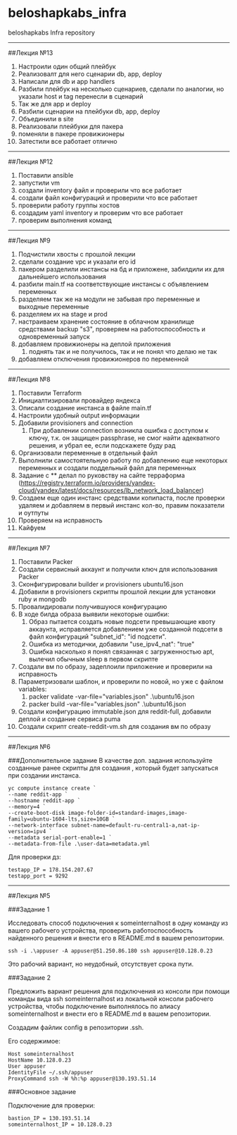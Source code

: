 # beloshapkabs_infra
beloshapkabs Infra repository

---
##Лекция №13

1. Настроили один общий плейбук
2. Реализовалт для него сценарии db, app, deploy
3. Написали для db и app handlers
4. Разбили плейбук на несколько сценариев, сделали по аналогии, но указали host и tag перенесли в сценарий
5. Так же для app и deploy
6. Разбили сценарии на плейбуки db, app, deploy
7. Объединили в site
8. Реализовали плейбуки для пакера
9. поменяли в пакере провижионеры
10. Затестили все работает отлично

---
##Лекция №12

1. Поставили ansible
2. запустили vm
3. создали inventory файл и проверили что все работает
4. создали файл конфигураций и проверили что все работает
5. проверили работу группы хостов
6. создадим yaml inventory и проверим что все работает
7. проверим выполнения команд


---
##Лекция №9

1. Подчистили хвосты с прошлой лекции
2. сделали создание vpc и указали его id
3. пакером разделили инстансы на бд и приложене, забилдили их для дальнейшего использования
4. разбили main.tf на соответствующие инстансы с объявлением переменных
5. разделяем так же на модули не забывая про переменные и выходные переменные
6. разделяем их на stage и prod
7. настраиваем хранение состояние в облачном хранилище средствами backup "s3", проверяем на работоспособность и одновременный запуск
8. добавляем провижионеры на деплой приложения
   1. поднять так и не получилось, так и не понял что делаю не так
9. добавляем отключения провижионеров по переменной


---

##Лекция №8

1. Поставили Terraform
2. Инициалтизировали провайдер яндекса
3. Описали создание инстанса в файле main.tf
4. Настроили удобный output информации
5. Добавили provisioners and connection
   1. При добавлении connection возникла ошибка с доступом к ключу, т.к. он защищен passphrase, не смог найти адекватного решения, и убрал ее, если подскажете буду рад
6. Организовали переменные в отдельный файл
7. Выполнили самостоятельную работу по добавлению еще некоторых переменных и создали поддельный файл для переменных
8. Задание с ** делал по руковству на сайте терраформа (https://registry.terraform.io/providers/yandex-cloud/yandex/latest/docs/resources/lb_network_load_balancer)
9. Создаем еще один инстанс средствами копипаста, после проверки удаляем и добавляем в первый инстанс кол-во, правим показатели и оутпуты
10. Проверяем на исправность
11. Кайфуем

---

##Лекция №7

1. Поставили Packer
2. Создали сервисный аккаунт и получили ключ для использования Packer
3. Сконфигурировали builder и provisioners ubuntu16.json
4. Добавили в provisioners скрипты прошлой лекции для установки ruby и mongodb
5. Провалидировали получившуюся конфигурацию
6. В ходе билда образа выявили некоторые ошибки:
   1. Образ пытается создать новые подсети превышающие квоту аккаунта, исправляется добавлением
      уже созданной подсети в файл конфигураций "subnet_id": "id подсети".
   2. Ошибка из методички, добавили "use_ipv4_nat": "true"
   3. Ошибка насколько я понял связанная с загруженностью apt, вылечил обычным sleep в первом скрипте
7. Создали вм по образу, задеплоили приложение и проверили на исправность
8. Параметризовали шаблон, и проверили по новой, но уже с файлом variables:
   1. packer validate -var-file="variables.json" .\ubuntu16.json
   2. packer build -var-file="variables.json" .\ubuntu16.json
9. Создали конфигурацию immutable.json для reddit-full, добавили деплой и создание сервиса puma
10. Создали скрипт create-reddit-vm.sh для создания вм по образу


---

##Лекция №6

###Дополнительное задание
В качестве доп. задания используйте созданные ранее скрипты для
создания , который будет запускаться при создании инстанса.
```
yc compute instance create `
--name reddit-app `
--hostname reddit-app `
--memory=4 `
--create-boot-disk image-folder-id=standard-images,image-family=ubuntu-1604-lts,size=10GB `
--network-interface subnet-name=default-ru-central1-a,nat-ip-version=ipv4 `
--metadata serial-port-enable=1 `
--metadata-from-file .\user-data=metadata.yml
```

Для проверки дз:
```
testapp_IP = 178.154.207.67
testapp_port = 9292
```

---

##Лекция №5

###Задание 1

Исследовать способ подключения к someinternalhost в одну
команду из вашего рабочего устройства, проверить работоспособность
найденного решения и внести его в README.md в вашем репозитории.

`ssh -i .\appuser -A appuser@51.250.86.180 ssh appuser@10.128.0.23`

Это рабочий вариант, но неудобный, отсутствует срока пути.

###Задание 2

Предложить вариант решения для подключения из консоли при помощи
команды вида ssh someinternalhost из локальной консоли рабочего
устройства, чтобы подключение выполнялось по алиасу
someinternalhost и внести его в README.md в вашем репозитории.

Создадим файлик config в репозитории .ssh.

Его содержимое:
```
Host someinternalhost
HostName 10.128.0.23
User appuser
IdentityFile ~/.ssh/appuser
ProxyCommand ssh -W %h:%p appuser@130.193.51.14
```
###Основное задание

Подключение для проверки:
```
bastion_IP = 130.193.51.14
someinternalhost_IP = 10.128.0.23
```
